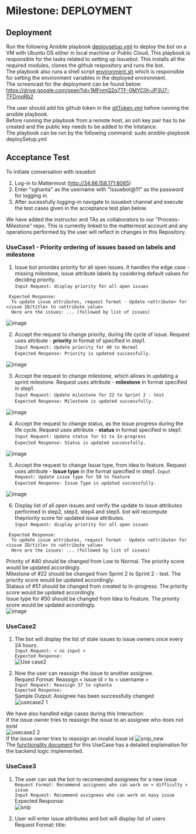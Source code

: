 # Milestone: DEPLOYMENT

## Deployment 
Run the following Ansible playbook [deploysetup.yml](https://github.ncsu.edu/csc510-fall2019/CSC510-11/blob/master/Deployment%20Scripts/deploySetup.yml) to deploy the bot on a VM with Ubuntu OS either in local machine or Public Cloud. 
This playbook is responsible for the tasks related to setting up Issuebot. This installs all the required modules, clones the github respository and runs the bot.  
The playbook also runs a shell script [environment.sh](https://github.ncsu.edu/csc510-fall2019/CSC510-11/blob/master/Deployment%20Scripts/environment.sh) which is responsible for setting the environment variables in the deployed environment.     
The screencast for the deployment can be found below:  
https://drive.google.com/open?id=1MFnmQ2q7TF-0MYC0t-JP3U7-TFDmqRb2  

The user should add his github token in the [gitToken.yml](https://github.ncsu.edu/csc510-fall2019/CSC510-11/blob/master/Deployment%20Scripts/gitToken.yml) before running the ansible playbook.  
Before running the playbook from a remote host, an ssh key pair has to be created and the public key needs to be added to the Intstance.  
The playbook can be run by the following command: sudo ansible-playbook deploySetup.yml 

## Acceptance Test 
 To initiate conversation with issuebot
1. Log-in to Mattermost (http://34.66.158.171:8065)
2. Enter "sghanta" as the username with "Issuebot@11" as the password for logging in.
3. After sucessfully logging-in navigate to issuebot channel and execute the test cases given in the acceptance test plan below.

We have added the instructor and TAs as collaborators to our "Process-Milestone" repo. This is currently linked to the mattermost account and any operations performed by the user will reflect in changes in this Repository.   

### UseCase1 - Priority ordering of issues based on labels and milestone
1. Issue bot provides priority for all open issues. It handles the edge case - missing milestone, issue attribute labels by cosidering default values for deciding priority.  
  `Input Request: display priority for all open issues`  
  ```
   Expected Response:   
    To update issue attributes, request format - Update <attribute> for <issue ID/title> to <attribute value> 
    Here are the issues: ... (followed by list of issues)
  ```
  ![image](https://media.github.ncsu.edu/user/14762/files/eb406e80-13b8-11ea-9ae0-21b9ceea4184)
  
  
2. Accept the request to change priority, during life cycle of issue. Request uses attribute - **priority** in format of specified in step1.  
   `Input Request: Update priority for 40 to Normal`  
   `Expected Response: Priority is updated successfully.`  
     
  ![image](https://media.github.ncsu.edu/user/14762/files/7bcb7e80-13ba-11ea-9c7b-9ca00fbe535d)
   
3. Accept the request to change milestone, which allows in updating a sprint milestone. Request uses attribute - **milestone** in format specified in step1.  
   `Input Request: Update milestone for 22 to Sprint 2 - test`  
   `Expected Response: Milestone is updated successfully.`  
     
  ![image](https://media.github.ncsu.edu/user/14762/files/2e87f500-142c-11ea-988f-e2c2359cf2c9)
  
4. Accept the request to change status, as the issue progress during the life cycle. Request uses attribute - **status** in format specified in step1.
   `Input Request: Update status for 51 to In-progress`  
   `Expected Response: Status is updated successfully.`
    
 ![image](https://media.github.ncsu.edu/user/14762/files/7c9df800-142e-11ea-88d1-eb1d7b96b81d)

5. Accept the request to change Issue type, from idea to feature. Request uses attribute - **Issue type** in the format specified in step1.
   `Input Request: Update issue type for 50 to feature`  
   `Expected Response: Issue Type is updated successfully.`
    
 ![image](https://media.github.ncsu.edu/user/14762/files/b02d5200-142f-11ea-9986-51056537a3cd)

6. Display list of all open issues and verify the update to issue attributes performed in step2, step3, step4 and step5. bot will recompute thepriority score for updated issue attributes.  
  `Input Request: display priority for all open issues`  
  ```
   Expected Response:   
    To update issue attributes, request format - Update <attribute> for <issue ID/title> to <attribute value> 
    Here are the issues: ... (followed by list of issues)
  ```  
  Priority of #40 should be changed from Low to Normal.  The priority score would be updated accordingly.  
  Milestone of #22 should be changed from Sprint 2 to Sprint 2 - test. The priority score would be updated accordingly.  
  Stataus of #51 should be changed from created to In-progress. The priority score would be updated accordingly.   
  Issue type for #50 should be changed from Idea to Feature. The priority score would be updated accordingly.  
  ![image](https://media.github.ncsu.edu/user/14762/files/bb35b180-1432-11ea-9dcc-e7fc47e3a674)


### UseCase2 
 1) The bot will display the list of stale issues to issue owners once every 24 hours.  
  `Input Request: < no input >`  
  `Expected Response:`     
  ![Use case2](https://media.github.ncsu.edu/user/11865/files/91297a00-1128-11ea-896e-fe0cb5583c71)    

 2) Now the user can reassign the issue to another assignee.  
   Request Format: Reassign < issue id > to < username >   
  `Input Request: Reassign 37 to sghanta`  
  `Expected Response: `  
  Sample Output: Assignee has been successfully changed  
  ![usecase2 1](https://media.github.ncsu.edu/user/11865/files/8c64c600-1128-11ea-95f2-3c6375643579)

  We have also handled edge cases during this Interaction:  
  If the issue owner tries to reassign the issue to an assignee who does not exist  
   ![usecase2 2](https://media.github.ncsu.edu/user/11865/files/91297a00-1128-11ea-904c-9973cff624b6)  
  If the issue owner tries to reassign an invalid issue id
    ![snip_new](https://media.github.ncsu.edu/user/10687/files/4c188700-144b-11ea-9a41-3dbff03d6792)  
  The [functionality document](https://github.ncsu.edu/csc510-fall2019/CSC510-11/blob/master/UseCase2_functionality.md) for this UseCase has a detailed explaination for the backend logic implemented. 
  

### UseCase3
1) The user can ask the bot to recomended assignees for a new issue  
  `Request Format: Recommend assignees who can work on < difficulty > issue`  
  `Input Request: Recommend assignees who can work on easy issue`  
  Expected Response:  
  ![snip](https://media.github.ncsu.edu/user/10687/files/55542480-1448-11ea-9321-63c0761ed798)

2) User will enter issue attributes and bot will display list of users  
  Request Format: title: <Title of the Issue>  
                  body: < Body of the Issue >  
                  labels: <labels seperated by comma eg: label1, label2, label3>  
                  milestone: < milestone name >  
  `Expected Response:` 
 
  ![case3 2](https://media.github.ncsu.edu/user/11865/files/f74f0200-12cc-11ea-9776-eb9ddb4a2e9b) 

3) User can assign this issue to his team member  
  Request Format: assign issue to < username >  
  `Input Request: assign issue to schippa `  
  `Expected Response:`   
  ![case3 3](https://media.github.ncsu.edu/user/11865/files/5cefbe00-12ce-11ea-9bad-6fed3441b8cc)

We have also handled alternate flow:  
Issue can be created even if it does not have label and body  
![case3 4](https://media.github.ncsu.edu/user/11865/files/48f88c00-12cf-11ea-92d2-ccb3d5841617)  

The [functionality document](https://github.ncsu.edu/csc510-fall2019/CSC510-11/blob/master/UseCase3_functionality.md) for this UseCase has a detailed explaination for the backend logic implemented.  

# Exploratory Testing and Code Inspection
The implementation of all use-cases in IssueBot can be inspected as below:

1.	[index.js](https://github.ncsu.edu/csc510-fall2019/CSC510-11/blob/master/IssueBot/index.js)  
index.js is the core module of the IssueBot. It helps facilitate communication among the other components of the bot. It imports other use case modules.

2.	[github.js](https://github.ncsu.edu/csc510-fall2019/CSC510-11/blob/master/IssueBot/github.js)  
github.js has all the functions used for making git API calls. 

3.	[case1.js](https://github.ncsu.edu/csc510-fall2019/CSC510-11/blob/master/IssueBot/case1.js)  
It contains the logic for Use Case 1.

4.	[case2.js](https://github.ncsu.edu/csc510-fall2019/CSC510-11/blob/master/IssueBot/case2.js)  
It contains the logic for Use Case 2.

5.	[case3.js](https://github.ncsu.edu/csc510-fall2019/CSC510-11/blob/master/IssueBot/case3.js)  
It contains the logic for Use Case 3.

# Bonus: Continuous Integration (CI) Server

We created a jenkins server that runs a build job for our bot, including running our integration tests. CI is run on a hosted VM. Our CI works based on a build running from a triggered commit, and also shows build logs of integration tests. We are using poll SCM from Jenkins that polls from our github repo every 2mins for an update. It creates a build on update and lets us know whether the build was a success or failure.

Steps to login to the Jenkins Server:  
1. Enter URL http://34.69.92.186:8080 in the browser.
2. Enter username as admin and password as admin

The link to screencast for Jenkins can be found below:
https://drive.google.com/file/d/1JmSN1qUYNYDEbk4f10J1BMQ4uor4M5R5/view

